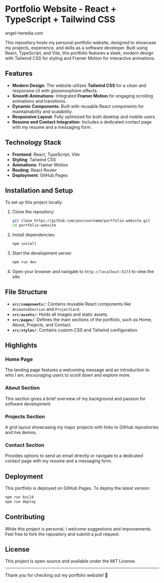 # Portfolio Website - React + TypeScript + Tailwind CSS

angel-heredia.com

This repository hosts my personal portfolio website, designed to showcase my projects, experience, and skills as a software developer. Built using React, TypeScript, and Vite, this portfolio features a sleek, modern design with Tailwind CSS for styling and Framer Motion for interactive animations.

## Features

- **Modern Design**: The website utilizes **Tailwind CSS** for a clean and responsive UI with glassmorphism effects.
- **Smooth Animations**: Integrated **Framer Motion** for engaging scrolling animations and transitions.
- **Dynamic Components**: Built with reusable React components for maintainability and scalability.
- **Responsive Layout**: Fully optimized for both desktop and mobile users.
- **Resume and Contact Integration**: Includes a dedicated contact page with my resume and a messaging form.

## Technology Stack

- **Frontend**: React, TypeScript, Vite
- **Styling**: Tailwind CSS
- **Animations**: Framer Motion
- **Routing**: React Router
- **Deployment**: GitHub Pages

## Installation and Setup

To set up this project locally:

1. Clone the repository:

   ```bash
   git clone https://github.com/yourusername/portfolio-website.git
   cd portfolio-website
   ```

2. Install dependencies:

   ```bash
   npm install
   ```

3. Start the development server:

   ```bash
   npm run dev
   ```

4. Open your browser and navigate to `http://localhost:5173` to view the site.

## File Structure

- **`src/components/`**: Contains reusable React components like `AnimatedSection` and `ProjectCard`.
- **`src/assets/`**: Holds all images and static assets.
- **`src/pages/`**: Defines the main sections of the portfolio, such as Home, About, Projects, and Contact.
- **`src/styles/`**: Contains custom CSS and Tailwind configuration.

## Highlights

### Home Page

The landing page features a welcoming message and an introduction to who I am, encouraging users to scroll down and explore more.

### About Section

This section gives a brief overview of my background and passion for software development.

### Projects Section

A grid layout showcasing my major projects with links to GitHub repositories and live demos.

### Contact Section

Provides options to send an email directly or navigate to a dedicated contact page with my resume and a messaging form.

## Deployment

This portfolio is deployed on GitHub Pages. To deploy the latest version:

```bash
npm run build
npm run deploy
```

## Contributing

While this project is personal, I welcome suggestions and improvements. Feel free to fork the repository and submit a pull request.

## License

This project is open-source and available under the MIT License.

---

Thank you for checking out my portfolio website! 🚀

